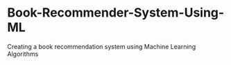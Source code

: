 # Book-Recommender-System-Using-ML
Creating a book recommendation system using Machine Learning Algorithms
